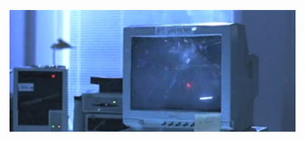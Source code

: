 <p align="center">
  <img src=".github/media/bit-happens.jpg" alt="Bit Happens" width="650" />
</p>
